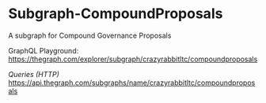 # Subgraph-CompoundProposals
A subgraph for Compound Governance Proposals

GraphQL Playground: 
https://thegraph.com/explorer/subgraph/crazyrabbitltc/compoundproposals

*Queries (HTTP)*
https://api.thegraph.com/subgraphs/name/crazyrabbitltc/compoundproposals
